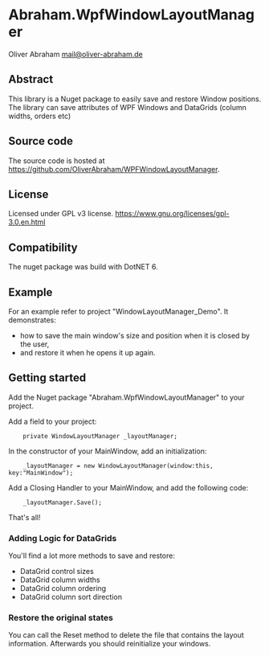 # Abraham.WpfWindowLayoutManager

Oliver Abraham
mail@oliver-abraham.de


## Abstract

This library is a Nuget package to easily save and restore Window positions.
The library can save attributes of WPF Windows and DataGrids (column widths, orders etc)


## Source code

The source code is hosted at https://github.com/OliverAbraham/WPFWindowLayoutManager.


## License

Licensed under GPL v3 license.
https://www.gnu.org/licenses/gpl-3.0.en.html


## Compatibility

The nuget package was build with DotNET 6.

## Example

For an example refer to project "WindowLayoutManager_Demo". It demonstrates:
- how to save the main window's size and position when it is closed by the user,
- and restore it when he opens it up again.


## Getting started

Add the Nuget package "Abraham.WpfWindowLayoutManager" to your project.

Add a field to your project:

		private WindowLayoutManager _layoutManager;

In the constructor of your MainWindow, add an initialization:

		_layoutManager = new WindowLayoutManager(window:this, key:"MainWindow");

Add a Closing Handler to your MainWindow, and add the following code:

		_layoutManager.Save();

That's all!


### Adding Logic for DataGrids

You'll find a lot more methods to save and restore:
- DataGrid control sizes
- DataGrid column widths
- DataGrid column ordering
- DataGrid column sort direction


### Restore the original states

You can call the Reset method to delete the file that contains the layout information.
Afterwards you should reinitialize your windows.

